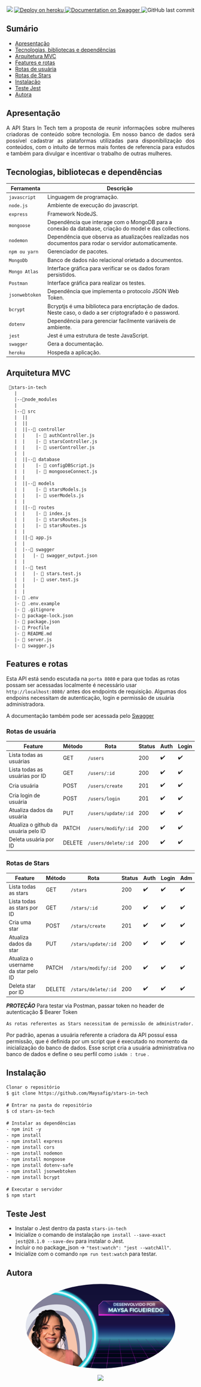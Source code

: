 <p align="center">
    <img src="assets\stars.png">
    <a href="https://stars-in-tech.herokuapp.com/"><img src="https://img.shields.io/badge/deploy-heroku.com-purple" alt="Deploy on heroku" /a>
    <a href="https://stars-in-tech.herokuapp.com/documentation"><img src="https://img.shields.io/badge/documentation-swagger-purple" alt="Documentation on Swagger" /a>
    <a img alt="GitHub repo size" src="https://img.shields.io/github/repo-size/maysafig/stars-in-tech?color=purple">
    <img alt="GitHub last commit" src="https://img.shields.io/github/last-commit/maysafig/stars-in-tech?color=purple">
</p>

## Sumário

<!--ts-->
- [Apresentação](#apresentação)
- [Tecnologias, bibliotecas e dependências](#tecnologias-bibliotecas-e-dependências)
- [Arquitetura MVC](#arquitetura-mvc)
- [Features e rotas](#features-e-rotas)
- [Rotas de usuária](#rotas-de-usuária)
- [Rotas de Stars](#rotas-de-stars)
- [Instalação](#instalação)
- [Teste Jest](#teste-jest)
- [Autora](#autora)
<!--te-->

## Apresentação

<p align="justify">
A API Stars In Tech tem a proposta de reunir informações sobre mulheres criadoras de conteúdo sobre tecnologia. 
Em nosso banco de dados será possível cadastrar as plataformas utilizadas para disponibilização dos conteúdos, com o intuito de termos mais fontes de referencia para estudos e também para divulgar e incentivar o trabalho de outras mulheres. 
</p>

## Tecnologias, bibliotecas e dependências

| Ferramenta | Descrição |
| --- | --- |
| `javascript` | Linguagem de programação. |
| `node.js`    | Ambiente de execução do javascript.|
| `express`    | Framework NodeJS. |
| `mongoose`   | Dependência que interage com o MongoDB para a conexão da database, criação do model e das collections.|
| `nodemon`    | Dependência que observa as atualizações realizadas nos documentos para rodar o servidor automaticamente.|
| `npm ou yarn`| Gerenciador de pacotes.|
| `MongoDb`    | Banco de dados não relacional orietado a documentos.|
| `Mongo Atlas`| Interface gráfica para verificar se os dados foram persistidos.|
| `Postman` | Interface gráfica para realizar os testes.|
| `jsonwebtoken `| Dependência que implementa o protocolo JSON Web Token.|
| `bcrypt`| Bcryptjs é uma biblioteca para encriptação de dados. Neste caso, o dado a ser criptografado é o password.|
| `dotenv`| Dependência  para gerenciar facilmente variáveis de ambiente.|
| `jest`| Jest é uma estrutura de teste JavaScript.|
| `swagger`| Gera a documentação.|
| `heroku`| Hospeda a aplicação. |

## Arquitetura MVC

```
 📁stars-in-tech
   |
   |--📁node_modules
   |
   |--📁 src
   |  ||
   |  ||
   |  ||--📁 controller
   |  |    |- 📄 authController.js
   |  |    |- 📄 starsController.js
   |  |    |- 📄 userController.js
   |  |
   |  ||--📁 database
   |  |    |- 📄 configDBScript.js
   |  |    |- 📄 mongooseConnect.js
   |  |
   |  ||--📁 models
   |  |    |- 📄 starsModels.js
   |  |    |- 📄 userModels.js
   |  |
   |  ||--📁 routes
   |  |    |- 📄 index.js
   |  |    |- 📄 starsRoutes.js
   |  |    |- 📄 starsRoutes.js
   |  |
   |  ||-📄 app.js
   |  |
   |  |--📁 swagger
   |  |   |- 📄 swagger_output.json
   |  |
   |  |--📁 test
   |  |   |- 📄 stars.test.js
   |  |   |- 📄 user.test.js
   |  |
   |  |
   |- 📄 .env
   |- 📄 .env.example
   |- 📄 .gitignore
   |- 📄 package-lock.json
   |- 📄 package.json
   |- 📄 Procfile
   |- 📄 README.md
   |- 📄 server.js
   |- 📄 swagger.js
```
## Features e rotas

Esta API está sendo escutada na `porta 8080` e para que todas as rotas possam ser acessadas localmente é necessário usar `http://localhost:8080/` antes dos endpoints de requisição.
Algumas dos endpoins necessitam de autenticação, login e permissão de usuária administradora.

A documentação também pode ser acessada pelo [Swagger](https://stars-in-tech.herokuapp.com/documentation)

### Rotas de usuária

| Feature | Método | Rota | Status | Auth | Login |
|---------|--------|------|--------|------|-------|
| Lista todas as usuárias  | GET | `/users` | 200 | ✔️ | ✔️ |
| Lista todas as usuárias por ID | GET | `/users/:id` | 200 | ✔️ | ✔️ |
| Cria usuária | POST | `/users/create` | 201 | ✔️ | ✔️ |
| Cria login de usuária | POST | `/users/login` | 201 | ✔️ | ✔️ |
| Atualiza dados da usuária | PUT | `/users/update/:id` | 200 | ✔️ | ✔️ |
| Atualiza o github da usuária pelo ID | PATCH | `/users/modify/:id` | 200 | ✔️ | ✔️ |
| Deleta usuária por ID | DELETE | `/users/delete/:id` | 200 | ✔️ | ✔️ |

### Rotas de Stars

| Feature | Método | Rota | Status | Auth | Login | Adm |
|---------|--------|------|--------|------|-------|-----|
| Lista todas as stars | GET | `/stars` | 200 |  ✔️  |  ✔️  |  ✔️  |
| Lista todas as stars por ID | GET | `/stars/:id` | 200 |  ✔️  |  ✔️  |  ✔️  |
| Cria uma star | POST | `/stars/create` | 201 |  ✔️  |  ✔️  |  ✔️  |
| Atualiza dados da star | PUT | `/stars/update/:id` |  200 |  ✔️  |  ✔️  |  ✔️  |
| Atualiza o username da star pelo ID | PATCH | `/stars/modify/:id` | 200 | ✔️ | ✔️ | ✔️ |
| Deleta star por ID | DELETE | `/stars/delete/:id` | 200 | ✔️ | ✔️ | ✔️ |

***PROTEÇÃO*** Para testar via Postman, passar token no header de autenticação $ Bearer Token

```
As rotas referentes as Stars necessitam de permissão de administrador. 
```

Por padrão, apenas a usuária referente a criadora da API possuí essa permissão, que é definida por um script que é executado no momento da inicialização do banco de dados.
Esse script cria a usuária administrativa no banco de dados e define o seu perfil como `isAdm : true` .

## Instalação 

```
Clonar o repositório
$ git clone https://github.com/Maysafig/stars-in-tech

# Entrar na pasta do repositório
$ cd stars-in-tech

# Instalar as dependências
- npm init -y
- npm install 
- npm install express 
- npm install cors
- npm install nodemon
- npm install mongoose
- npm install dotenv-safe
- npm install jsonwebtoken
- npm install bcrypt

# Executar o servidor
$ npm start
```

## Teste Jest

- Instalar o Jest dentro da pasta `stars-in-tech`
- Inicialize o comando de instalação `npm install --save-exact jest@28.1.0 --save-dev` para instalar o Jest.
- Incluir o no package_json -> `"test:watch": "jest --watchAll"`.
- Inicialize com o comando `npm run test:watch` para testar.

## Autora

<p align="center"> 
<a>
 <img style="border-radius: 60%" src="assets\desenvolvido.jpg" width="400px alt="Foto perfil Maysa"/>
 <br/>
</a>
</p>

<p align="center"><a href="https://www.linkedin.com/in/maysa-figueiredo" target="_blank"><img src="https://img.shields.io/badge/-Maysa_Figueiredo-blue?style=flat-square&logo=Linkedin&logoColor=white&link=https://www.linkedin.com/in/maysa-figueiredo" target="_blank"></a></p>


